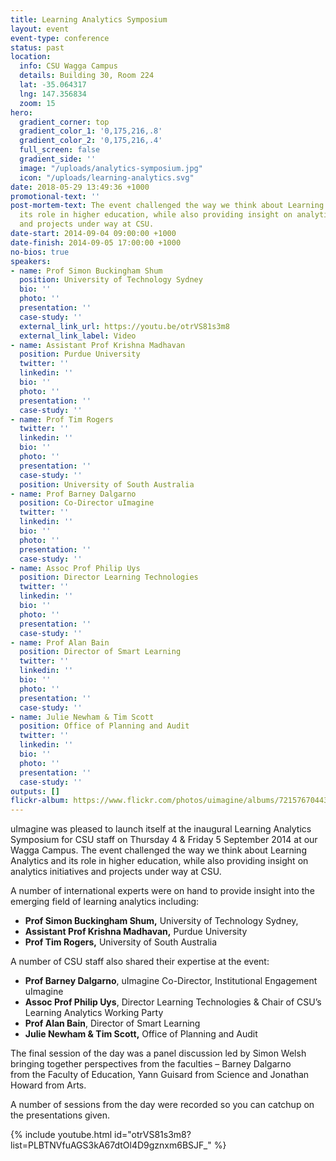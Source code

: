 ```yaml
---
title: Learning Analytics Symposium
layout: event
event-type: conference
status: past
location:
  info: CSU Wagga Campus
  details: Building 30, Room 224
  lat: -35.064317
  lng: 147.356834
  zoom: 15
hero:
  gradient_corner: top
  gradient_color_1: '0,175,216,.8'
  gradient_color_2: '0,175,216,.4'
  full_screen: false
  gradient_side: ''
  image: "/uploads/analytics-symposium.jpg"
  icon: "/uploads/learning-analytics.svg"
date: 2018-05-29 13:49:36 +1000
promotional-text: ''
post-mortem-text: The event challenged the way we think about Learning Analytics and
  its role in higher education, while also providing insight on analytics initiatives
  and projects under way at CSU.
date-start: 2014-09-04 09:00:00 +1000
date-finish: 2014-09-05 17:00:00 +1000
no-bios: true
speakers:
- name: Prof Simon Buckingham Shum
  position: University of Technology Sydney
  bio: ''
  photo: ''
  presentation: ''
  case-study: ''
  external_link_url: https://youtu.be/otrVS81s3m8
  external_link_label: Video
- name: Assistant Prof Krishna Madhavan
  position: Purdue University
  twitter: ''
  linkedin: ''
  bio: ''
  photo: ''
  presentation: ''
  case-study: ''
- name: Prof Tim Rogers
  twitter: ''
  linkedin: ''
  bio: ''
  photo: ''
  presentation: ''
  case-study: ''
  position: University of South Australia
- name: Prof Barney Dalgarno
  position: Co-Director uImagine
  twitter: ''
  linkedin: ''
  bio: ''
  photo: ''
  presentation: ''
  case-study: ''
- name: Assoc Prof Philip Uys
  position: Director Learning Technologies
  twitter: ''
  linkedin: ''
  bio: ''
  photo: ''
  presentation: ''
  case-study: ''
- name: Prof Alan Bain
  position: Director of Smart Learning
  twitter: ''
  linkedin: ''
  bio: ''
  photo: ''
  presentation: ''
  case-study: ''
- name: Julie Newham & Tim Scott
  position: Office of Planning and Audit
  twitter: ''
  linkedin: ''
  bio: ''
  photo: ''
  presentation: ''
  case-study: ''
outputs: []
flickr-album: https://www.flickr.com/photos/uimagine/albums/72157670443515830
---
```

uImagine was pleased to launch itself at the inaugural Learning Analytics Symposium for CSU staff on Thursday 4 & Friday 5 September 2014 at our Wagga Campus. The event challenged the way we think about Learning Analytics and its role in higher education, while also providing insight on analytics initiatives and projects under way at CSU.

A number of international experts were on hand to provide insight into the emerging field of learning analytics including:

* **Prof Simon Buckingham Shum,** University of Technology Sydney,
* **Assistant Prof Krishna Madhavan,** Purdue University
* **Prof Tim Rogers,** University of South Australia

A number of CSU staff also shared their expertise at the event:

* **Prof Barney Dalgarno**, uImagine Co-Director, Institutional Engagement uImagine
* **Assoc Prof Philip Uys**, Director Learning Technologies & Chair of CSU’s Learning Analytics Working Party
* **Prof Alan Bain**, Director of Smart Learning
* **Julie Newham & Tim Scott,** Office of Planning and Audit

The final session of the day was a panel discussion led by Simon Welsh bringing together perspectives from the faculties – Barney Dalgarno from the Faculty of Education, Yann Guisard from Science and Jonathan Howard from Arts.

A number of sessions from the day were recorded so you can catchup on the presentations given.

{% include youtube.html id="otrVS81s3m8?list=PLBTNVfuAGS3kA67dtOl4D9gznxm6BSJF_" %}